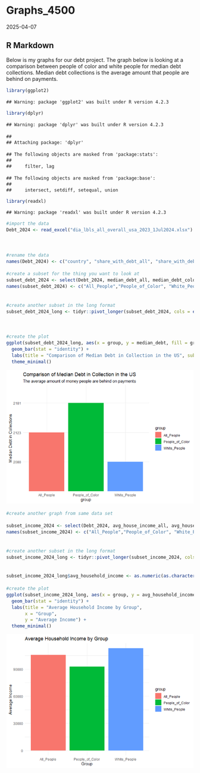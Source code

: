 Graphs_4500
================
2025-04-07

## R Markdown

Below is my graphs for our debt project. The graph below is looking at a
comparison between people of color and white people for median debt
collections. Median debt collections is the average amount that people
are behind on payments.

``` r
library(ggplot2)
```

    ## Warning: package 'ggplot2' was built under R version 4.2.3

``` r
library(dplyr)
```

    ## Warning: package 'dplyr' was built under R version 4.2.3

    ## 
    ## Attaching package: 'dplyr'

    ## The following objects are masked from 'package:stats':
    ## 
    ##     filter, lag

    ## The following objects are masked from 'package:base':
    ## 
    ##     intersect, setdiff, setequal, union

``` r
library(readxl)
```

    ## Warning: package 'readxl' was built under R version 4.2.3

``` r
#import the data
Debt_2024 <- read_excel("dia_lbls_all_overall_usa_2023_1Jul2024.xlsx")



#rename the data
names(Debt_2024) <- c("country", "share_with_debt_all", "share_with_debt_color", "share_with_debt_white", "median_debt_all", "median_debt_color", "median_debt_white", "medical_debt_all", "medical_debt_color", "medical_debt_white", "student_all", "student_color", "student_white", "auto_all", "auto_color", "auto_white", "creditcard_del_all", "creditcard_del_color", "creditcard_del_white", "median_creditcard_all", "median_creditcard_color", "median_creditcard_white", "share_color", "avg_house_income_all", "avg_house_income_color", "avg_house_income_white")

#create a subset for the thing you want to look at
subset_debt_2024 <- select(Debt_2024, median_debt_all, median_debt_color, median_debt_white)
names(subset_debt_2024) <- c("All_People","People_of_Color", "White_People")


#create another subset in the long format
subset_debt_2024_long <- tidyr::pivot_longer(subset_debt_2024, cols = everything(), names_to = "group", values_to = "median_debt")



#create the plot
ggplot(subset_debt_2024_long, aes(x = group, y = median_debt, fill = group)) +
  geom_bar(stat = "identity") +
  labs(title = "Comparison of Median Debt in Collection in the US", subtitle = "The average amount of money people are behind on payments", y = "Median Debt in Collections") +
  theme_minimal()
```

![](Graphs_4500_files/figure-gfm/unnamed-chunk-1-1.png)<!-- -->

``` r
#create another graph from same data set

subset_income_2024 <- select(Debt_2024, avg_house_income_all, avg_house_income_color, avg_house_income_white)
names(subset_income_2024) <- c("All_People","People_of_Color", "White_People")


#create another subset in the long format
subset_income_2024_long <- tidyr::pivot_longer(subset_income_2024, cols = everything(), names_to = "group", values_to = "avg_household_income")


subset_income_2024_long$avg_household_income <- as.numeric(as.character(subset_income_2024_long$avg_household_income))

#create the plot
ggplot(subset_income_2024_long, aes(x = group, y = avg_household_income, fill = group)) +
  geom_bar(stat = "identity") +
  labs(title = "Average Household Income by Group",
       x = "Group",
       y = "Average Income") +
  theme_minimal()
```

![](Graphs_4500_files/figure-gfm/unnamed-chunk-2-1.png)<!-- -->
